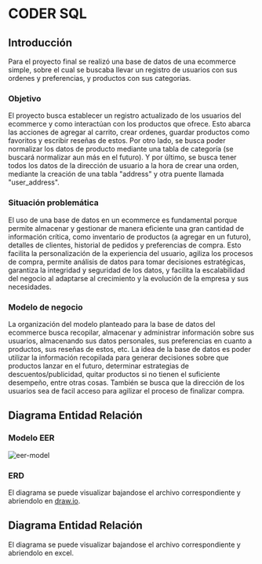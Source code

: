 # CODER SQL

## Introducción

Para el proyecto final se realizó una base de datos de una ecommerce simple, sobre el cual se buscaba llevar un registro de usuarios con sus ordenes y preferencias, y productos con sus categorias.

### Objetivo

El proyecto busca establecer un registro actualizado de los usuarios del ecommerce y como interactúan con los productos que ofrece. Esto abarca las acciones de agregar al carrito, crear ordenes, guardar productos como favoritos y escribir reseñas de estos. Por otro lado, se busca poder normalizar los datos de producto mediante una tabla de categoría (se buscará normalizar aun más en el futuro). Y por último, se busca tener todos los datos de la dirección de usuario a la hora de crear una orden, mediante la creación de una tabla "address" y otra puente llamada "user_address".

### Situación problemática

El uso de una base de datos en un ecommerce es fundamental porque permite almacenar y gestionar de manera eficiente una gran cantidad de información crítica, como inventario de productos (a agregar en un futuro), detalles de clientes, historial de pedidos y preferencias de compra. Esto facilita la personalización de la experiencia del usuario, agiliza los procesos de compra, permite análisis de datos para tomar decisiones estratégicas, garantiza la integridad y seguridad de los datos, y facilita la escalabilidad del negocio al adaptarse al crecimiento y la evolución de la empresa y sus necesidades.

### Modelo de negocio

La organización del modelo planteado para la base de datos del ecommerce busca recopilar, almacenar y administrar información sobre sus usuarios, almacenando sus datos personales, sus preferencias en cuanto a productos, sus reseñas de estos, etc.
La idea de la base de datos es poder utilizar la información recopilada para generar decisiones sobre que productos lanzar en el futuro, determinar estrategias de descuentos/publicidad, quitar productos si no tienen el suficiente desempeño, entre otras cosas.
También se busca que la dirección de los usuarios sea de facil acceso para agilizar el proceso de finalizar compra.

## Diagrama Entidad Relación

### Modelo EER

![eer-model](https://github.com/jp-quintana/coder-sql/assets/87621233/9535b089-7046-4aa0-b30c-a03d8bf043ed)

### ERD

El diagrama se puede visualizar bajandose el archivo correspondiente y abriendolo en [draw.io](https://app.diagrams.net/).

## Diagrama Entidad Relación

El diagrama se puede visualizar bajandose el archivo correspondiente y abriendolo en excel.

